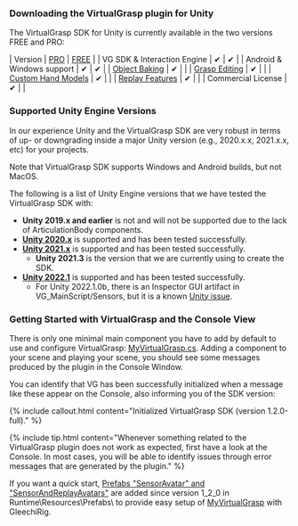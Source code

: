 ### Downloading the VirtualGrasp plugin for Unity

The VirtualGrasp SDK for Unity is currently available in the two versions FREE and PRO:

| Version | [PRO](https://assetstore.unity.com/packages/tools/utilities/virtualgrasp-pro-239348) | [FREE](https://assetstore.unity.com/packages/tools/utilities/virtualgrasp-free-240823) |
| VG SDK & Interaction Engine | ✔ | ✔ |
| Android & Windows support | ✔ | ✔ |
| [Object Baking](object_baking.1.2.0.html) | ✔ | |
| [Grasp Editing](unity_component_vggraspeditor.1.2.0.html) | ✔ | |
| [Custom Hand Models](avatars.1.2.0.html#custom-hand-models) | ✔ | |
| [Replay Features](sensor_record_replay.1.2.0.html) | ✔ | |
| Commercial License | ✔ | |

### Supported Unity Engine Versions

In our experience Unity and the VirtualGrasp SDK are very robust in terms of up- or downgrading inside a major Unity version (e.g., 2020.x.x, 2021.x.x, etc) for your projects.

Note that VirtualGrasp SDK supports Windows and Android builds, but not MacOS.

The following is a list of Unity Engine versions that we have tested the VirtualGrasp SDK with:

* **Unity 2019.x and earlier** is not and will not be supported due to the lack of ArticulationBody components. 
* <ins>**Unity 2020.x**</ins> is supported and has been tested successfully.
* <ins>**Unity 2021.x**</ins> is supported and has been tested successfully.
  * **Unity 2021.3** is the version that we are currently using to create the SDK.
* <ins>**Unity 2022.1**</ins> is supported and has been tested successfully. 
  * For Unity 2022.1.0b, there is an Inspector GUI artifact in VG_MainScript/Sensors, but it is a known [Unity issue](https://issuetracker.unity3d.com/issues/first-array-element-expansion-is-broken-for-arrays-that-use-custom-property-drawers).

### Getting Started with VirtualGrasp and the Console View

There is only one minimal main component you have to add by default to use and configure VirtualGrasp: [MyVirtualGrasp.cs](unity_component_myvirtualgrasp.1.2.0.html). Adding a component to your scene and playing your scene, you should see some messages produced by the plugin in the Console Window.

You can identify that VG has been successfully initialized when a message like these appear on the Console, also informing you of the SDK version:

{% include callout.html content="Initialized VirtualGrasp SDK (version 1.2.0-full)." %}

<!--{% include image.html file="unity/unity_console_initialization.png" alt="VG Console Initialization" caption="VirtualGrasp initialization message in the Unity console." %}-->

{% include tip.html content="Whenever something related to the VirtualGrasp plugin does not work as expected, first have a look at the Console. In most cases, you will be able to identify issues through error messages that are generated by the plugin." %}

If you want a quick start, [Prefabs "SensorAvatar" and "SensorAndReplayAvatars"](unity_component_myvirtualgrasp.1.2.0.html#sensoravatar-and-sensorandreplayavatars-prefabs) are added since version 1_2_0 in Runtime\Resources\Prefabs\ to provide easy setup of [MyVirtualGrasp](unity_component_myvirtualgrasp.1.2.0.html) with GleechiRig.





